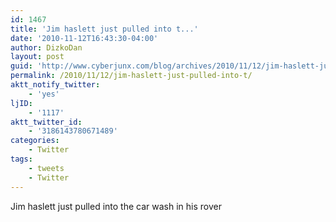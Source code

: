 ```yaml
---
id: 1467
title: 'Jim haslett just pulled into t...'
date: '2010-11-12T16:43:30-04:00'
author: DizkoDan
layout: post
guid: 'http://www.cyberjunx.com/blog/archives/2010/11/12/jim-haslett-just-pulled-into-t/'
permalink: /2010/11/12/jim-haslett-just-pulled-into-t/
aktt_notify_twitter:
    - 'yes'
ljID:
    - '1117'
aktt_twitter_id:
    - '3186143780671489'
categories:
    - Twitter
tags:
    - tweets
    - Twitter
---
```


Jim haslett just pulled into the car wash in his rover